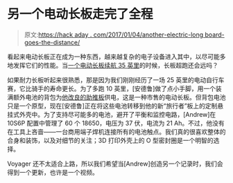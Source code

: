 # 另一个电动长板走完了全程

> 原文:[https://hack aday . com/2017/01/04/another-electric-long board-goes-the-distance/](https://hackaday.com/2017/01/04/another-electric-longboard-goes-the-distance/)

看起来电动长板正在成为一种东西，越来越复杂的电子设备进入其中，以尽可能多地发挥它们的性能。当[一个电动长板续航 35 英里](http://www.theresistornetwork.com/2016/12/extreme-long-range-electric.html)的时候，长板超跑还会远吗？

如果耐力长板听起来很熟悉，那是因为我们刚刚经历了一场 25 英里的电动自行车赛，它比骑手的寿命更长。为了多跑 10 英里，[安德鲁]做了点小手脚，用一个装满额外电池的背包为[他改良的助推板](http://hackaday.com/2015/11/10/adding-range-and-bling-to-an-electric-skateboard/)供电，这是一种市售的电动长板。但背包电池只是一个原型，现在[安德鲁]正在将这些电池转移到他的新“旅行者”板上的定制悬挂式外壳中。为了支持尽可能多的电池，避开了平衡和监控电路，[Andrew]在 10S6P 配置中管理了 60 个 18650，电压为 37 伏，电流为 21 Ah。不过，他没有在工具上吝啬——一台商用端子焊机连接所有的电池触点。我们真的很喜欢整体的合身和装饰，以及对细节的关注；3D 打印外壳上的 O 型密封圈是一个明智的选择。

Voyager 还不太适合上路，所以我们希望当[Andrew]创造另一个记录时，我们会得到一个更新，也许是一个视频。